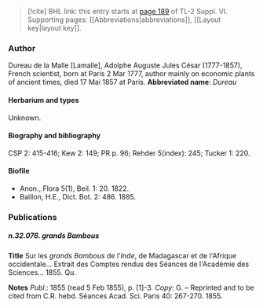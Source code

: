 > [!cite] BHL link: this entry starts at [page 189](https://www.biodiversitylibrary.org/page/33260177) of TL-2 Suppl. VI.
> Supporting pages: [[Abbreviations|abbreviations]], [[Layout key|layout key]].

### Author

Dureau de la Malle \[Lamalle\], Adolphe Auguste Jules César (1777-1857), French scientist, born at Paris 2 Mar 1777, author mainly on economic plants of ancient times, died 17 Mai 1857 at Paris. 
**Abbreviated name**: *Dureau*

#### Herbarium and types

Unknown.

#### Biography and bibliography

CSP 2: 415-416; Kew 2: 149; PR p. 96; Rehder 5(index): 245; Tucker 1: 220.

#### Biofile

- Anon., Flora 5(1), Beil. 1: 20. 1822.
- Baillon, H.E., Dict. Bot. 2: 486. 1885.

### Publications

##### n.32.076. grands Bambous

**Title**
Sur les *grands Bambous* de l'*Inde*, de Madagascar et de l'Afrique occidentale... Extrait des Comptes rendus des Séances de l'Académie des Sciences... 1855. Qu.

**Notes**
*Publ*.: 1855 (read 5 Feb 1855), p. \[1\]-3. *Copy*: G. – Reprinted and to be cited from C.R. hebd. Séances Acad. Sci. Paris 40: 267-270. 1855.

